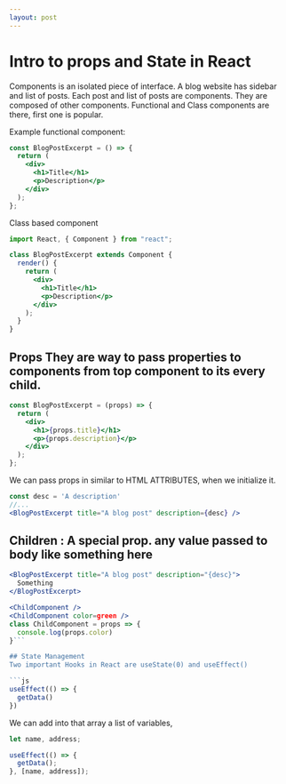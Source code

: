 ```yaml
---
layout: post
---
```


# Intro to props and State in React

Components is an isolated piece of interface. A blog website has sidebar and list of posts. Each post and list of posts are components. They are composed of other components.
Functional and Class components are there, first one is popular.

Example functional component:

```jsx
const BlogPostExcerpt = () => {
  return (
    <div>
      <h1>Title</h1>
      <p>Description</p>
    </div>
  );
};
```

Class based component

```jsx
import React, { Component } from "react";

class BlogPostExcerpt extends Component {
  render() {
    return (
      <div>
        <h1>Title</h1>
        <p>Description</p>
      </div>
    );
  }
}
```

## Props They are way to pass properties to components from top component to its every child.

```jsx
const BlogPostExcerpt = (props) => {
  return (
    <div>
      <h1>{props.title}</h1>
      <p>{props.description}</p>
    </div>
  );
};
```

We can pass props in similar to HTML ATTRIBUTES, when we initialize it.

```jsx
const desc = 'A description'
//...
<BlogPostExcerpt title="A blog post" description={desc} />
```

## Children : A special prop. any value passed to body like something here

```jsx
<BlogPostExcerpt title="A blog post" description="{desc}">
  Something
</BlogPostExcerpt>
```

````jsx
<ChildComponent />
<ChildComponent color=green />
class ChildComponent = props => {
  console.log(props.color)
}```

## State Management
Two important Hooks in React are useState(0) and useEffect()

```js
useEffect(() => {
  getData()
})
````

We can add into that array a list of variables,

```jsx
let name, address;

useEffect(() => {
  getData();
}, [name, address]);
```

